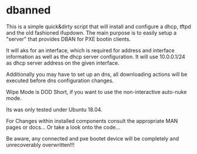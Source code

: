 # dbanned

This is a simple quick&dirty script that will install and configure a dhcp, tftpd and the old fashioned ifupdown.
The main purpose is to easily setup a "server" that provides DBAN for PXE bootin clients. 

It will aks for an interface, which is required for address and interface information as well as the dhcp server configuration. 
It will use 10.0.0.1/24 as dhcp server address on the given interface.

Additionally you may have to set up an dns, all downloading actions will be executed before dns configuration changes. 

Wipe Mode is DOD Short, if you want to use the non-interactive auto-nuke mode. 

Its was only tested under Ubuntu 18.04.

For Changes within installed components consult the appropriate MAN pages or docs...
Or take a look onto the code...

Be aware, any connected and pxe bootet device will be completely and unrecoverably overwritten!!!

